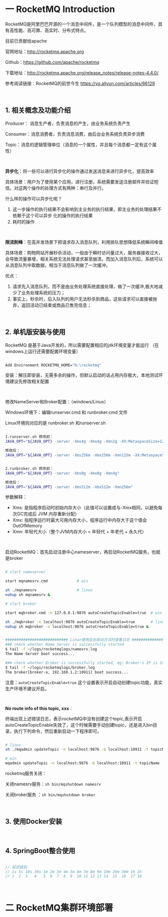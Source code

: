 # 一 RocketMQ Introduction

RocketMQ是阿里巴巴开源的一个消息中间件，是一个队列模型的消息中间件，具有高性能、高可靠、高实时、分布式特点。

目前已贡献给apache

官网地址：http://rocketmq.apache.org

Github：https://github.com/apache/rocketmq

下载地址：http://rocketmq.apache.org/release_notes/release-notes-4.4.0/

参考阅读链接：RocketMQ的前世今生 https://yq.aliyun.com/articles/66129



<br>

## 1. 相关概念及功能介绍

Producer： 消息生产者，负责消息的产生，由业务系统负责产生

Consumer：消息消费者，负责消息消费，由后台业务系统负责异步消费

Topic：消息的逻辑管理单位（消息的一个属性，并且每个消息都一定有这个属性）

<br>

**异步化**：将一些可以进行异步化的操作通过发送消息来进行异步化，提高效率

具体场景：用户为了使用某个应用，进行注册，系统需要发送注册邮件并验证短信。对这两个操作的处理方式有两种：串行及并行。

什么样的操作可以异步化呢？
1. 这一步操作的执行结果不会影响到主业务的执行结果，即主业务的处理结果不依赖于这个可以异步
化的操作的执行结果
2. 耗时的操作

<br>

**限流削峰**：在高并发场景下把请求存入消息队列，利用排队思想降低系统瞬间峰值

具体场景：购物网站开展秒杀活动，一般由于瞬时访问量过大，服务器接收过大，会导致流量暴增，相关系统无法处理请求甚至崩溃。而加入消息队列后，系统可以从消息队列中取数据，相当于消息队列做了一次缓冲。

优点：
1. 请求先入消息队列，而不是由业务处理系统直接处理，做了一次缓冲,极大地减少了业务处理系统的压力；
2. 事实上，秒杀时，后入队列的用户无法秒杀到商品，这些请求可以直接被抛弃，返回活动已结束或商品已售完信息；



<br>



## 2. 单机版安装与使用

RocketMQ 是基于Java开发的，所以需要配置相应的jdk环境变量才能运行 （在windows上运行还需要配置环境变量）

```bash

Add Environment ROCKETMQ_HOME="D:\rocketmq"

```

安装：解压即安装，无需多余的操作，但默认启动的话占用内存极大，本地测试环境建议先修改相关配置

<br>

修改NameServer和Broker配置：（windows/Linux）

Windows环境下：编辑runserver.cmd 和 runbroker.cmd 文件

Linux环境则对应的是 runbroker.sh 和runserver.sh

```bash

1.runserver.sh 修改前：
JAVA_OPT="${JAVA_OPT} -server -Xms4g -Xmx4g -Xmn2g -XX:MetaspaceSize=128m -XX:MaxMetaspaceSize=320m"

修改后：
JAVA_OPT="${JAVA_OPT} -server -Xms256m -Xmx256m -Xmn125m -XX:MetaspaceSize=128m -XX:MaxMetaspaceSize=320m"


2.runbroker.sh 修改前：
JAVA_OPT="${JAVA_OPT} -server -Xms8g -Xmx8g -Xmn4g"

修改后：
JAVA_OPT="${JAVA_OPT} -server -Xms512m -Xmx512m -Xmn256m"

```

参数解释：
- Xms: 是指程序启动时初始内存大小（此值可以设置成与-Xmx相同，以避免每次GC完成后 JVM 内存重新分配）
- Xmx: 指程序运行时最大可用内存大小，程序运行中内存大于这个值会 OutOfMemory
- Xmn: 年轻代大小（整个JVM内存大小 = 年轻代 + 年老代 + 永久代）

<br>



启动RocketMQ：首先启动注册中心nameserver，再启动RocketMQ服务，也就是broker

```bash

# start nameserver

start mqnamesrv.cmd             # win

sh ./mqnamesrv                  # linux
nohup sh mqnamesrv &

# start broker

start mqbroker.cmd -n 127.0.0.1:9876 autoCreateTopicEnable=true  # win

sh ./mqbroker -n localhost:9876 autoCreateTopicEnable=true       # linux
nohup sh mqbroker -n localhost:9876 autoCreateTopicEnable=true & 


############################ Linux使用后台启动方式时查看日志 ########################
### check whether Name Server is successfully started
$ tail -f ~/logs/rocketmqlogs/namesrv.log
The Name Server boot success...

### check whether Broker is successfully started, eg: Broker's IP is 192.168.1.2, Broker's name is broker-a
$ tail -f ~/logs/rocketmqlogs/broker.log
The broker[broker-a, 192.169.1.2:10911] boot success...

```

注意：`autoCreateTopicEnable=true` 这个设置表示开启自动创建topic功能，真实生产环境不建议开启。

<br>



**No route info of this topic, xxx** : 

终端出现上述错误日志，表示rocketMQ中没有创建这个topic,表示开启autoCreateTopicEnable失效了，这个时候需要手动创建topic，还是进入bin目录，执行下列命令，然后重新启动一下程序即可。

```bash 

# linux
sh ./mqadmin updateTopic -n localhost:9876 -b localhost:10911 -t topicName

# win
mqadmin updateTopic -n localhost:9876 -b localhost:10911 -t topicName

```

rocketmq服务关闭：

关闭namesrv服务：`sh bin/mqshutdown namesrv` 

关闭broker服务 ：`sh bin/mqshutdown broker` 



<br>



## 3. 使用Docker安装









<br>



## 4. SpringBoot整合使用



```java

// 延迟级别
// 1s 5s 10s 30s 1m 2m 3m 4m 5m 6m 7m 8m 9m 10m 20m 30m 1h 2h
// 1  2  3   4   5  6  7  8  9  10 11 12 13 14  15  16  17 18

```





<br>



# 二 RocketMQ集群环境部署







<br>

